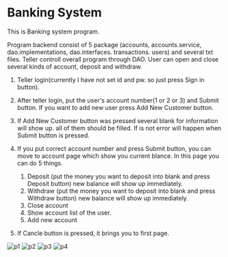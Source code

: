# Banking System

This is Banking system program.

Program backend consist of 5 package (accounts, accounts.service, dao.implementations, dao.interfaces. transactions. users) and several txt files.
Teller controll overall program through DAO.
User can open and close several kinds of account, deposit and withdraw.

1. Teller login(currently I have not set id and pw. so just press Sign in button).

2. After teller login, put the user's account number(1 or 2 or 3) and Submit button.
   If you want to add new user press Add New Customer button.

3. If Add New Customer button was pressed several blank for information will show up.
   all of them should be filled. If is not error will happen when Submit button is pressed.

4. If you put correct account number and press Submit button, you can move to account page which show you current blance.
   In this page you can do 5 things.
  	
 	1. Deposit  (put the money you want to deposit into blank and press Deposit button)
	   new balance will show up immediately.
	2. Withdraw (put the money you want to deposit into blank and press Withdraw button)
                new balance will show up immediately.
	3. Close account
	4. Show account list of the user.
	5. Add new account

5. If Cancle button is pressed, it brings you to first page.


![p1](https://user-images.githubusercontent.com/56941469/85201040-3759ee80-b2ca-11ea-86d3-00ed6e157e38.png)
![p2](https://user-images.githubusercontent.com/56941469/85201041-37f28500-b2ca-11ea-8667-ac374e9e2813.png)
![p3](https://user-images.githubusercontent.com/56941469/85201042-3923b200-b2ca-11ea-86f8-c40267c92a7e.png)
![p4](https://user-images.githubusercontent.com/56941469/85201044-39bc4880-b2ca-11ea-8610-65bb2e3ba695.png)

